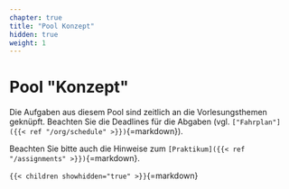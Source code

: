 ```yaml
---
chapter: true
title: "Pool Konzept"
hidden: true
weight: 1
---
```



# Pool "Konzept"

Die Aufgaben aus diesem Pool sind zeitlich an die Vorlesungsthemen geknüpft. Beachten Sie die
Deadlines für die Abgaben (vgl. `["Fahrplan"]({{< ref "/org/schedule" >}})`{=markdown}).

Beachten Sie bitte auch die Hinweise zum `[Praktikum]({{< ref "/assignments" >}})`{=markdown}.


`{{< children showhidden="true" >}}`{=markdown}
